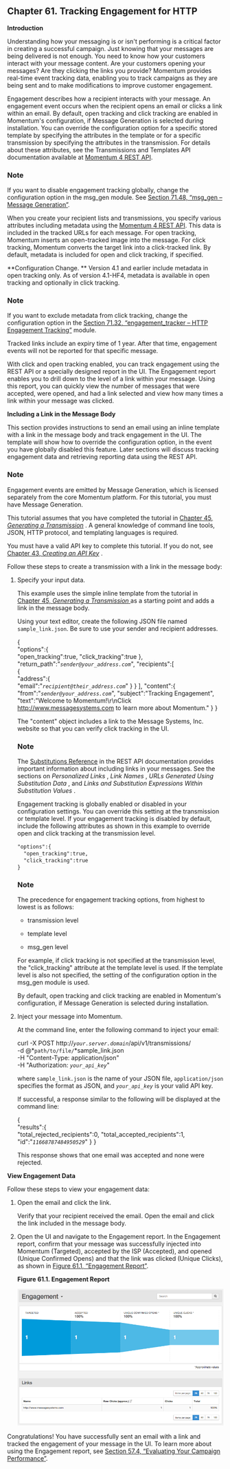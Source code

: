 ## Chapter 61. Tracking Engagement for HTTP

**Introduction**

Understanding how your messaging is or isn't performing is a critical factor in creating a successful campaign. Just knowing that your messages are being delivered is not enough. You need to know how your customers interact with your message content. Are your customers opening your messages? Are they clicking the links you provide? Momentum provides real-time event tracking data, enabling you to track campaigns as they are being sent and to make modifications to improve customer engagement.

Engagement describes how a recipient interacts with your message. An engagement event occurs when the recipient opens an email or clicks a link within an email. By default, open tracking and click tracking are enabled in Momentum's configuration, if Message Generation is selected during installation. You can override the configuration option for a specific stored template by specifying the attributes in the template or for a specific transmission by specifying the attributes in the transmission. For details about these attributes, see the Transmissions and Templates API documentation available at [Momentum 4 REST API](https://support.messagesystems.com/docs/web-rest/v1_index.html).

### Note

If you want to disable engagement tracking globally, change the configuration option in the msg_gen module. See [Section 71.48, “msg_gen – Message Generation”](modules.msg_gen "71.48. msg_gen – Message Generation").

When you create your recipient lists and transmissions, you specify various attributes including metadata using the [Momentum 4 REST API](https://support.messagesystems.com/docs/web-rest/v1_index.html). This data is included in the tracked URLs for each message. For open tracking, Momentum inserts an open-tracked image into the message. For click tracking, Momentum converts the target link into a click-tracked link. By default, metadata is included for open and click tracking, if specified.

**Configuration Change. ** Version 4.1 and earlier include metadata in open tracking only. As of version 4.1-HF4, metadata is available in open tracking and optionally in click tracking.

### Note

If you want to exclude metadata from click tracking, change the configuration option in the [Section 71.32, “engagement_tracker – HTTP Engagement Tracking”](modules.engage_tracker "71.32. engagement_tracker – HTTP Engagement Tracking") module.

Tracked links include an expiry time of 1 year. After that time, engagement events will not be reported for that specific message.

With click and open tracking enabled, you can track engagement using the REST API or a specially designed report in the UI. The Engagement report enables you to drill down to the level of a link within your message. Using this report, you can quickly view the number of messages that were accepted, were opened, and had a link selected and view how many times a link within your message was clicked.

**Including a Link in the Message Body** 

This section provides instructions to send an email using an inline template with a link in the message body and track engagement in the UI. The template will show how to override the configuration option, in the event you have globally disabled this feature. Later sections will discuss tracking engagement data and retrieving reporting data using the REST API.

### Note

Engagement events are emitted by Message Generation, which is licensed separately from the core Momentum platform. For this tutorial, you must have Message Generation.

This tutorial assumes that you have completed the tutorial in [Chapter 45, *Generating a Transmission*](message_gen "Chapter 45. Generating a Transmission") . A general knowledge of command line tools, JSON, HTTP protocol, and templating languages is required.

You must have a valid API key to complete this tutorial. If you do not, see [Chapter 43, *Creating an API Key*](create_apikey "Chapter 43. Creating an API Key") .

Follow these steps to create a transmission with a link in the message body:

1.  Specify your input data.

    This example uses the simple inline template from the tutorial in [Chapter 45, *Generating a Transmission*               ](message_gen "Chapter 45. Generating a Transmission") as a starting point and adds a link in the message body.

    Using your text editor, create the following JSON file named `sample_link.json`. Be sure to use your sender and recipient addresses.

    {  
       "options":{  
          "open_tracking":true,
          "click_tracking":true
       },
       "return_path":"*`sender@your_address.com`*",
       "recipients":[  
          {  
             "address":{  
                "email":"*`recipient@their_address.com`*"
             }
          }
       ],
       "content":{  
          "from":"*`sender@your_address.com`*",
          "subject":"Tracking Engagement",
          "text":"Welcome to Momentum!\r\nClick http://www.messagesystems.com to learn more about Momentum."
       }
    }

    The "content" object includes a link to the Message Systems, Inc. website so that you can verify click tracking in the UI.

    ### Note

    The [Substitutions Reference](https://support.messagesystems.com/docs/web-rest/v1_index.html) in the REST API documentation provides important information about including links in your messages. See the sections on *Personalized Links* , *Link Names* , *URLs Generated Using Substitution Data* , and *Links and Substitution Expressions Within Substitution Values* .

    Engagement tracking is globally enabled or disabled in your configuration settings. You can override this setting at the transmission or template level. If your engagement tracking is disabled by default, include the following attributes as shown in this example to override open and click tracking at the transmission level.

    ```
    "options":{
      "open_tracking":true,
      "click_tracking":true
    }
    ```

    ### Note

    The precedence for engagement tracking options, from highest to lowest is as follows:

    *   transmission level

    *   template level

    *   msg_gen level

    For example, if click tracking is not specified at the transmission level, the "click_tracking" attribute at the template level is used. If the template level is also not specified, the setting of the configuration option in the msg_gen module is used.

    By default, open tracking and click tracking are enabled in Momentum's configuration, if Message Generation is selected during installation.

2.  Inject your message into Momentum.

    At the command line, enter the following command to inject your email:

    curl -X POST http://*`your.server.domain`*/api/v1/transmissions/ \
     -d @*`path/to/file/`*sample_link.json \
     -H "Content-Type: application/json" \
     -H "Authorization: *`your_api_key`*"

    where `sample_link.json` is the name of your JSON file, `application/json` specifies the format as JSON, and *`your_api_key`* is your valid API key.

    If successful, a response similar to the following will be displayed at the command line:

    {  
       "results":{  
          "total_rejected_recipients":0,
          "total_accepted_recipients":1,
          "id":"*`11668787484950529`*"
       }
    }

    This response shows that one email was accepted and none were rejected.

**View Engagement Data** 

Follow these steps to view your engagement data:

1.  Open the email and click the link.

    Verify that your recipient received the email. Open the email and click the link included in the message body.

2.  Open the UI and navigate to the Engagement report. In the Engagement report, confirm that your message was successfully injected into Momentum (Targeted), accepted by the ISP (Accepted), and opened (Unique Confirmed Opens) and that the link was clicked (Unique Clicks), as shown in [Figure 61.1, “Engagement Report”](engagement_tracking_http#figure_engagement "Figure 61.1. Engagement Report").

    <a name="figure_engagement"></a>

    **Figure 61.1. Engagement Report**

    ![Engagement Report](images/engagement.png)

Congratulations! You have successfully sent an email with a link and tracked the engagement of your message in the UI. To learn more about using the Engagement report, see [Section 57.4, “Evaluating Your Campaign Performance”](web-ui.reports.evaluating.campaign.performance "57.4. Evaluating Your Campaign Performance").
